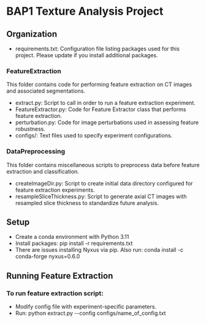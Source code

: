# BAP1 Texture Analysis Project

## Organization

- requirements.txt: Configuration file listing packages used for this project. Please update if you install additional packages.

### FeatureExtraction
This folder contains code for performing feature extraction on CT images and associated segmentations.
- extract.py: Script to call in order to run a feature extraction experiment.
- FeatureExtractor.py: Code for Feature Extractor class that performs feature extraction.
- perturbation.py: Code for image perturbations used in assessing feature robustness.
- configs/: Text files used to specify experiment configurations.

### DataPreprocessing
This folder contains miscellaneous scripts to preprocess data before feature extraction and classification.
- createImageDir.py: Script to create initial data directory configured for feature extraction experiments.
- resampleSliceThickness.py: Script to generate axial CT images with resampled slice thickness to standardize future analysis.

## Setup
- Create a conda environment with Python 3.11
- Install packages: pip install -r requirements.txt
- There are issues installing Nyxus via pip. Also run: conda install -c conda-forge nyxus=0.6.0

## Running Feature Extraction

### To run feature extraction script: 
- Modify config file with experiment-specific parameters.
- Run: python extract.py --config configs/name_of_config.txt
